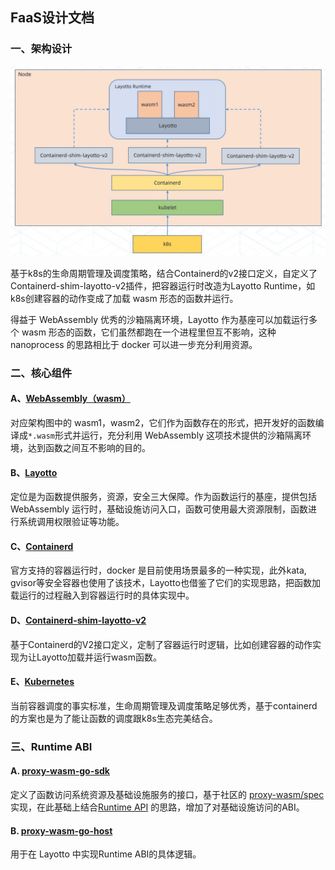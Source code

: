 ## FaaS设计文档

### 一、架构设计

![img.png](../../../img/faas/faas-design.jpg)

基于k8s的生命周期管理及调度策略，结合Containerd的v2接口定义，自定义了Containerd-shim-layotto-v2插件，把容器运行时改造为Layotto Runtime，如k8s创建容器的动作变成了加载 wasm 形态的函数并运行。

得益于 WebAssembly 优秀的沙箱隔离环境，Layotto 作为基座可以加载运行多个 wasm 形态的函数，它们虽然都跑在一个进程里但互不影响，这种 nanoprocess 的思路相比于 docker 可以进一步充分利用资源。

### 二、核心组件

#### A、[WebAssembly（wasm）](https://webassembly.org/)

对应架构图中的 wasm1，wasm2，它们作为函数存在的形式，把开发好的函数编译成`*.wasm`形式并运行，充分利用 WebAssembly 这项技术提供的沙箱隔离环境，达到函数之间互不影响的目的。

#### B、[Layotto](https://github.com/mosn/layotto)

定位是为函数提供服务，资源，安全三大保障。作为函数运行的基座，提供包括 WebAssembly 运行时，基础设施访问入口，函数可使用最大资源限制，函数进行系统调用权限验证等功能。

#### C、[Containerd](https://containerd.io/)

官方支持的容器运行时，docker 是目前使用场景最多的一种实现，此外kata, gvisor等安全容器也使用了该技术，Layotto也借鉴了它们的实现思路，把函数加载运行的过程融入到容器运行时的具体实现中。

#### D、[Containerd-shim-layotto-v2](https://github.com/layotto/containerd-wasm)

基于Containerd的V2接口定义，定制了容器运行时逻辑，比如创建容器的动作实现为让Layotto加载并运行wasm函数。

#### E、[Kubernetes](https://kubernetes.io/)

当前容器调度的事实标准，生命周期管理及调度策略足够优秀，基于containerd的方案也是为了能让函数的调度跟k8s生态完美结合。

### 三、Runtime ABI

#### A. [proxy-wasm-go-sdk](https://github.com/layotto/proxy-wasm-go-sdk)

定义了函数访问系统资源及基础设施服务的接口，基于社区的 [proxy-wasm/spec](https://github.com/proxy-wasm/spec) 实现，在此基础上结合[Runtime API](../../../../spec/proto/runtime/v1/runtime.proto) 的思路，增加了对基础设施访问的ABI。

#### B. [proxy-wasm-go-host](https://github.com/layotto/proxy-wasm-go-host)

用于在 Layotto 中实现Runtime ABI的具体逻辑。

